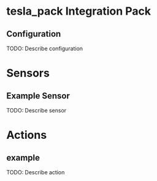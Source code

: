 # tesla_pack Integration Pack

## Configuration
TODO: Describe configuration


# Sensors

## Example Sensor
TODO: Describe sensor


# Actions

## example
TODO: Describe action
